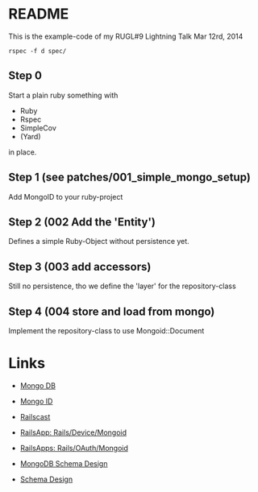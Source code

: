 # README

This is the example-code of my RUGL#9 Lightning Talk
Mar 12rd, 2014

    rspec -f d spec/

## Step 0

Start a plain ruby something with

  * Ruby
  * Rspec
  * SimpleCov
  * (Yard)

in place.

## Step 1 (see patches/001_simple_mongo_setup)

  Add MongoID to your ruby-project

## Step 2 (002 Add the 'Entity')

  Defines a simple Ruby-Object without persistence yet.


## Step 3 (003 add accessors)

  Still no persistence, tho we define the 'layer' for
  the repository-class

## Step 4 (004 store and load from mongo)

  Implement the repository-class to use Mongoid::Document


# Links

  * [Mongo DB](http://mongodb.org)
  * [Mongo ID](http://mongoid.org)

  * [Railscast](http://railscasts.com/episodes/238-mongoid)
  * [RailsApp: Rails/Device/Mongoid](http://railsapps.github.io/tutorial-rails-mongoid-devise.html)
  * [RailsApps: Rails/OAuth/Mongoid](http://railsapps.github.io/tutorial-rails-mongoid-omniauth.html)
  * [MongoDB Schema Design](http://www.mongodb.com/presentations/webinar/mongodb-schema-design-principles-and-practice)
  * [Schema Design](http://www.slideshare.net/friedo/data-modeling-examples)





